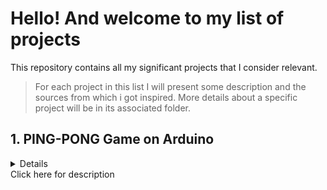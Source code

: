 # Hello! And welcome to my list of projects

This repository contains all my significant projects that I consider relevant.

> For each project in this list I will present some description and the sources from which i got inspired. More details about a specific project will be in its associated folder.

## 1. PING-PONG Game on Arduino

<details>

### Source of inspiration

<https://www.tinkercad.com/things/8B5LpJXjQRa-ping-pong-game>

### Description

Imagine this situation: you are with your friends somewhere out and the boredom makes its appearance. Everyone wants to do something different and go to different places. Lucky for you that you have an amazing game of Ping-Pong that will enjoy everyone. All they had to do is to move the paddle with the help of a potentiometer and try to hit the ball.

This project was done in 2023 as a project for "Linear Electronic Circuits" course.
![Ping-pong Home Page](https://github.com/claulau001/projects/assets/147533902/0cc0fe97-e4ea-4b47-b542-265892e81b42)

</details><summary>Click here for description</summary>
